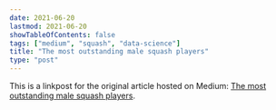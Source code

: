 ```yaml
---
date: 2021-06-20
lastmod: 2021-06-20
showTableOfContents: false
tags: ["medium", "squash", "data-science"]
title: "The most outstanding male squash players"
type: "post"
---
```


This is a linkpost for the original article hosted on Medium: [The most outstanding male squash players](https://medium.com/@lovkush/the-most-outstanding-male-squash-players-c5f2be2c8036). 